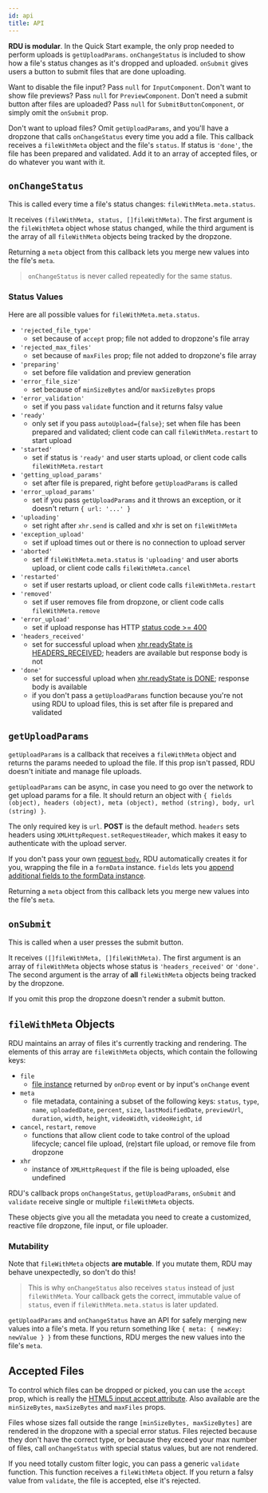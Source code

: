```yaml
---
id: api
title: API
---
```



__RDU is modular__. In the Quick Start example, the only prop needed to perform uploads is `getUploadParams`. `onChangeStatus` is included to show how a file's status changes as it's dropped and uploaded. `onSubmit` gives users a button to submit files that are done uploading.

Want to disable the file input? Pass `null` for `InputComponent`. Don't want to show file previews? Pass `null` for `PreviewComponent`. Don't need a submit button after files are uploaded? Pass `null` for `SubmitButtonComponent`, or simply omit the `onSubmit` prop. 

Don't want to upload files? Omit `getUploadParams`, and you'll have a dropzone that calls `onChangeStatus` every time you add a file. This callback receives a `fileWithMeta` object and the file's `status`. If status is `'done'`, the file has been prepared and validated. Add it to an array of accepted files, or do whatever you want with it.


## `onChangeStatus`
This is called every time a file's status changes: `fileWithMeta.meta.status`.

It receives `(fileWithMeta, status, []fileWithMeta)`. The first argument is the `fileWithMeta` object whose status changed, while the third argument is the array of all `fileWithMeta` objects being tracked by the dropzone.

Returning a `meta` object from this callback lets you merge new values into the file's `meta`.

>`onChangeStatus` is never called repeatedly for the same status.


### Status Values
Here are all possible values for `fileWithMeta.meta.status`.

- `'rejected_file_type'`
  + set because of `accept` prop; file not added to dropzone's file array
- `'rejected_max_files'`
  + set because of `maxFiles` prop; file not added to dropzone's file array
- `'preparing'`
  + set before file validation and preview generation
- `'error_file_size'`
  + set because of `minSizeBytes` and/or `maxSizeBytes` props
- `'error_validation'`
  + set if you pass `validate` function and it returns falsy value
- `'ready'`
  + only set if you pass `autoUpload={false}`; set when file has been prepared and validated; client code can call `fileWithMeta.restart` to start upload
- `'started'`
  + set if status is `'ready'` and user starts upload, or client code calls `fileWithMeta.restart`
- `'getting_upload_params'`
  + set after file is prepared, right before `getUploadParams` is called
- `'error_upload_params'`
  + set if you pass `getUploadParams` and it throws an exception, or it doesn't return `{ url: '...' }`
- `'uploading'`
  + set right after `xhr.send` is called and xhr is set on `fileWithMeta`
- `'exception_upload'`
  + set if upload times out or there is no connection to upload server
- `'aborted'`
  + set if `fileWithMeta.meta.status` is `'uploading'` and user aborts upload, or client code calls `fileWithMeta.cancel`
- `'restarted'`
  + set if user restarts upload, or client code calls `fileWithMeta.restart`
- `'removed'`
  + set if user removes file from dropzone, or client code calls `fileWithMeta.remove`
- `'error_upload'`
  + set if upload response has HTTP [status code >= 400](https://developer.mozilla.org/en-US/docs/Web/API/XMLHttpRequest/status)
- `'headers_received'`
  + set for successful upload when [xhr.readyState is HEADERS_RECEIVED](https://developer.mozilla.org/en-US/docs/Web/API/XMLHttpRequest/readyState); headers are available but response body is not
- `'done'`
  + set for successful upload when [xhr.readyState is DONE](https://developer.mozilla.org/en-US/docs/Web/API/XMLHttpRequest/readyState); response body is available
  + if you don't pass a `getUploadParams` function because you're not using RDU to upload files, this is set after file is prepared and validated


## `getUploadParams`
`getUploadParams` is a callback that receives a `fileWithMeta` object and returns the params needed to upload the file. If this prop isn't passed, RDU doesn't initiate and manage file uploads.

`getUploadParams` can be async, in case you need to go over the network to get upload params for a file. It should return an object with `{ fields (object), headers (object), meta (object), method (string), body, url (string) }`.

The only required key is `url`. __POST__ is the default method. `headers` sets headers using `XMLHttpRequest.setRequestHeader`, which makes it easy to authenticate with the upload server.

If you don't pass your own [request `body`](https://developer.mozilla.org/en-US/docs/Web/API/XMLHttpRequest/send#Syntax), RDU automatically creates it for you, wrapping the file in a `formData` instance. `fields` lets you [append additional fields to the formData instance](https://developer.mozilla.org/en-US/docs/Web/API/FormData/append).

Returning a `meta` object from this callback lets you merge new values into the file's `meta`.


## `onSubmit`
This is called when a user presses the submit button.

It receives `([]fileWithMeta, []fileWithMeta)`. The first argument is an array of `fileWithMeta` objects whose status is `'headers_received'` or `'done'`. The second argument is the array of __all__ `fileWithMeta` objects being tracked by the dropzone.

If you omit this prop the dropzone doesn't render a submit button.


## `fileWithMeta` Objects
RDU maintains an array of files it's currently tracking and rendering. The elements of this array are `fileWithMeta` objects, which contain the following keys:

- `file`
  + [file instance](https://developer.mozilla.org/en-US/docs/Web/API/File) returned by `onDrop` event or by input's `onChange` event
- `meta`
  + file metadata, containing a subset of the following keys: `status`, `type`, `name`, `uploadedDate`, `percent`, `size`, `lastModifiedDate`, `previewUrl`, `duration`, `width`, `height`, `videoWidth`, `videoHeight`, `id`
- `cancel`, `restart`, `remove`
  + functions that allow client code to take control of the upload lifecycle; cancel file upload, (re)start file upload, or remove file from dropzone
- `xhr`
  + instance of `XMLHttpRequest` if the file is being uploaded, else undefined

RDU's callback props `onChangeStatus`, `getUploadParams`, `onSubmit` and `validate` receive single or multiple `fileWithMeta` objects.

These objects give you all the metadata you need to create a customized, reactive file dropzone, file input, or file uploader.


### Mutability
Note that `fileWithMeta` objects __are mutable__. If you mutate them, RDU may behave unexpectedly, so don't do this!

>This is why `onChangeStatus` also receives `status` instead of just `fileWithMeta`. Your callback gets the correct, immutable value of `status`, even if `fileWithMeta.meta.status` is later updated.

`getUploadParams` and `onChangeStatus` have an API for safely merging new values into a file's meta. If you return something like `{ meta: { newKey: newValue } }` from these functions, RDU merges the new values into the file's `meta`.


## Accepted Files
To control which files can be dropped or picked, you can use the `accept` prop, which is really the [HTML5 input accept attribute](https://developer.mozilla.org/en-US/docs/Web/HTML/Element/input/file#Limiting_accepted_file_types). Also available are the `minSizeBytes`, `maxSizeBytes` and `maxFiles` props.

Files whose sizes fall outside the range `[minSizeBytes, maxSizeBytes]` are rendered in the dropzone with a special error status. Files rejected because they don't have the correct type, or because they exceed your max number of files, call `onChangeStatus` with special status values, but are not rendered.

If you need totally custom filter logic, you can pass a generic `validate` function. This function receives a `fileWithMeta` object. If you return a falsy value from `validate`, the file is accepted, else it's rejected.
